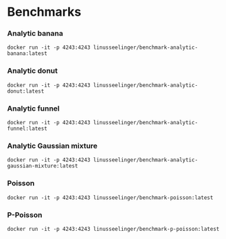 # Benchmarks

### Analytic banana
```
docker run -it -p 4243:4243 linusseelinger/benchmark-analytic-banana:latest
```

### Analytic donut
```
docker run -it -p 4243:4243 linusseelinger/benchmark-analytic-donut:latest
```

### Analytic funnel
```
docker run -it -p 4243:4243 linusseelinger/benchmark-analytic-funnel:latest
```

### Analytic Gaussian mixture
```
docker run -it -p 4243:4243 linusseelinger/benchmark-analytic-gaussian-mixture:latest
```

### Poisson
```
docker run -it -p 4243:4243 linusseelinger/benchmark-poisson:latest
```

### P-Poisson
```
docker run -it -p 4243:4243 linusseelinger/benchmark-p-poisson:latest
```
